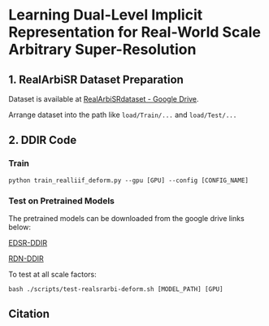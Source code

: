 # Learning Dual-Level Implicit Representation for Real-World Scale Arbitrary Super-Resolution

## 1. RealArbiSR Dataset Preparation
Dataset is available at [RealArbiSRdataset - Google Drive](). 

Arrange dataset into the path like `load/Train/...` and `load/Test/...`

## 2. DDIR Code

### Train
`python train_realliif_deform.py --gpu [GPU] --config [CONFIG_NAME]`

### Test on Pretrained Models
The pretrained models can be downloaded from the google drive links below:

[EDSR-DDIR](https://drive.google.com/file/d/1idnTUqSkQzA3f1BPBuHPeOUCe-XQyd7o/view?usp=drive_link)

[RDN-DDIR](https://drive.google.com/file/d/1AJGnAyAq424RPZnUSQJJhgz3KiKSBTfn/view?usp=drive_link)

To test at all scale factors:

`bash ./scripts/test-realsrarbi-deform.sh [MODEL_PATH] [GPU]`

## Citation

